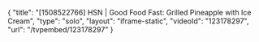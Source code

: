 {
    "title": "[1508522766] HSN | Good Food Fast: Grilled Pineapple with Ice Cream",
    "type": "solo",
    "layout": "iframe-static",
    "videoId": "123178297",
    "url": "\/tvpembed\/123178297"
}